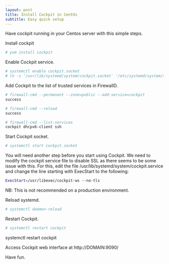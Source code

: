 ```yaml
---
layout: post
title: Install Cockpit in CentOs
subtitle: Easy quick setup
---
```


Have cockpit running in your Centos server with this simple steps.

Install cockpit

```bash
# yum install cockpit
```


Enable Cockpit service.

```bash
# systemctl enable cockpit.socket
# ln -s '/usr/lib/systemd/system/cockpit.socket' '/etc/systemd/system/sockets.target.wants/cockpit.socket'

```

Add Cockpit to the list of trusted services in FirewallD.

```bash
# firewall-cmd --permanent --zone=public --add-service=cockpit
success

# firewall-cmd --reload
success

# firewall-cmd --list-services
cockpit dhcpv6-client ssh
```

Start Cockpit socket.

```bash
# systemctl start cockpit.socket
```

You will need another step before you start using Cockpit. We need to modify the cockpit service file to disable SSL as there seems to be some issue with this. For this, edit the file /usr/lib/systemd/system/cockpit.service and change the line starting with ExecStart to the following:

```bash
ExecStart=/usr/libexec/cockpit-ws --no-tls
```
NB: This is not recommended on a production environment.

Reload systemd.

```bash
# systemctl daemon-reload
```
Restart Cockpit.

```bash
# systemctl restart cockpit
```
systemctl restart cockpit

Access Cockpit web interface at http://DOMAIN:9090/

Have fun.

